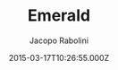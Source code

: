 ---
layout: JamstackTheme
title: Emerald
github: https://github.com/KingFelix/emerald
demo: https://www.jacoporabolini.com/emerald/
author: Jacopo Rabolini
ssg: Jekyll
date: 2015-03-17T10:26:55.000Z
description: A minimal and mobile-first blog theme for Jekyll
stale: true
disabled_reason: demo url not found
disabled: true
---